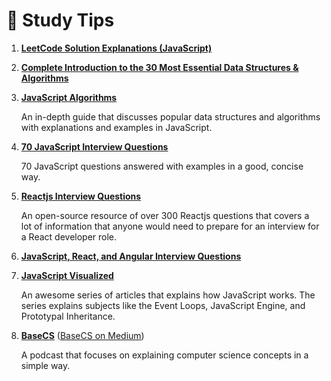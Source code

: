 # 🎒 Study Tips

1. [**LeetCode Solution Explanations (JavaScript)**](https://youtube.com/playlist?list=PLY5pAT_51eGyo4ixvdZgzY57N0_R1QMtb)
1. [**Complete Introduction to the 30 Most Essential Data Structures & Algorithms**](https://dev.to/iuliagroza/complete-introduction-to-the-30-most-essential-data-structures-algorithms-43kd)
1. [**JavaScript Algorithms**](https://github.com/trekhleb/javascript-algorithms)

   An in-depth guide that discusses popular data structures and algorithms with explanations and examples in JavaScript.

1. [**70 JavaScript Interview Questions**](https://dev.to/macmacky/70-javascript-interview-questions-5gfi)

   70 JavaScript questions answered with examples in a good, concise way.

1. [**Reactjs Interview Questions**](https://github.com/sudheerj/reactjs-interview-questions)

   An open-source resource of over 300 Reactjs questions that covers a lot of information that anyone would need to prepare for an interview for a React developer role.

1. [**JavaScript, React, and Angular Interview Questions**](https://iq.js.org/)
1. [**JavaScript Visualized**](https://dev.to/lydiahallie/javascript-visualized-promises-async-await-5gke)

   An awesome series of articles that explains how JavaScript works. The series explains subjects like the Event Loops, JavaScript Engine, and Prototypal Inheritance.

1. [**BaseCS**](https://www.codenewbie.org/basecs) ([BaseCS on Medium](https://medium.com/basecs))

   A podcast that focuses on explaining computer science concepts in a simple way.
